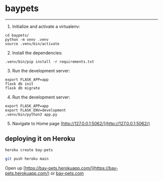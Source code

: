 # baypets
-------------


1. Initialize and activate a virtualenv:
```
cd baypets/
python -m venv .venv
source .venv/bin/activate
```

2. Install the dependencies:
```
.venv/bin/pip install -r requirements.txt
```

3. Run the development server:
```
export FLASK_APP=app
flask db init
flask db migrate
```
4. Run the development server:
```
export FLASK_APP=app
export FLASK_ENV=development
.venv/bin/python3 app.py
```

5. Navigate to Home page [http://127.0.0.1:5062/](http://127.0.0.1:5062/)


## deploying it on Heroku

```bash
heroku create bay-pets

git push heroku main
```

Open up [https://bay-pets.herokuapp.com/](https://bay-pets.herokuapp.com/)
or [bay-pets.com](bay-pets.com)
